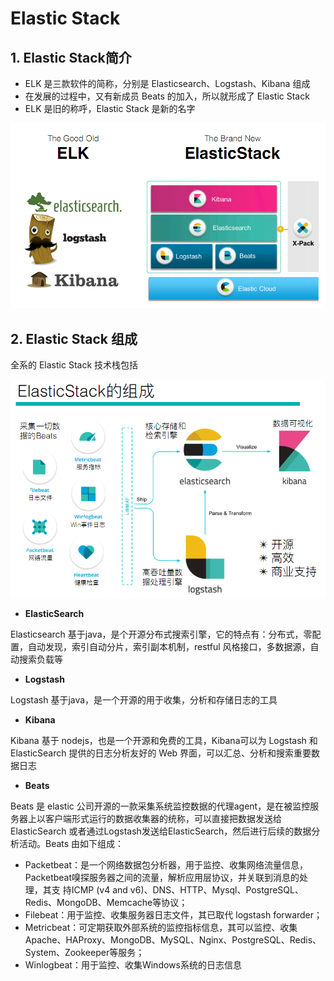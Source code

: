 # Elastic Stack

## 1. Elastic Stack简介

- ELK 是三款软件的简称，分别是 Elasticsearch、Logstash、Kibana 组成
- 在发展的过程中，又有新成员 Beats 的加入，所以就形成了 Elastic Stack
- ELK 是旧的称呼，Elastic Stack 是新的名字

![ELK软件结构图](images/20191016090841387_31297.png)

## 2. Elastic Stack 组成

全系的 Elastic Stack 技术栈包括

![Elastic Stack技术栈组成结构图](images/20191016090912542_3620.png)

- **ElasticSearch**

Elasticsearch 基于java，是个开源分布式搜索引擎，它的特点有：分布式，零配置，自动发现，索引自动分片，索引副本机制，restful 风格接口，多数据源，自动搜索负载等

- **Logstash**

Logstash 基于java，是一个开源的用于收集，分析和存储日志的工具

- **Kibana**

Kibana 基于 nodejs，也是一个开源和免费的工具，Kibana可以为 Logstash 和 ElasticSearch 提供的日志分析友好的 Web 界面，可以汇总、分析和搜索重要数据日志

- **Beats**

Beats 是 elastic 公司开源的一款采集系统监控数据的代理agent，是在被监控服务器上以客户端形式运行的数据收集器的统称，可以直接把数据发送给ElasticSearch 或者通过Logstash发送给ElasticSearch，然后进行后续的数据分析活动。Beats 由如下组成：

- Packetbeat：是一个网络数据包分析器，用于监控、收集网络流量信息，Packetbeat嗅探服务器之间的流量，解析应用层协议，并关联到消息的处理，其支 持ICMP (v4 and v6)、DNS、HTTP、Mysql、PostgreSQL、Redis、MongoDB、Memcache等协议；
- Filebeat：用于监控、收集服务器日志文件，其已取代 logstash forwarder；
- Metricbeat：可定期获取外部系统的监控指标信息，其可以监控、收集 Apache、HAProxy、MongoDB、MySQL、Nginx、PostgreSQL、Redis、System、Zookeeper等服务；
- Winlogbeat：用于监控、收集Windows系统的日志信息
